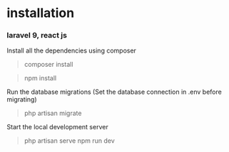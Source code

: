 # installation 
### laravel 9, react js

Install all the dependencies using composer

>composer install

>npm install 

Run the database migrations (Set the database connection in .env before migrating)

>php artisan migrate

Start the local development server
>php artisan serve
>npm run dev

